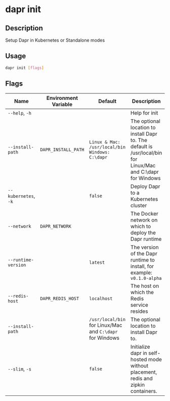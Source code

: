 # dapr init

## Description

Setup Dapr in Kubernetes or Standalone modes

## Usage

```bash
dapr init [flags]
```

## Flags

| Name | Environment Variable | Default | Description
| --- | --- | --- | --- |
| `--help`, `-h` | | | Help for init |
| `--install-path` | `DAPR_INSTALL_PATH` | `Linux & Mac: /usr/local/bin` `Windows: C:\dapr` | The optional location to install Dapr to.  The default is /usr/local/bin for Linux/Mac and C:\dapr for Windows |
| `--kubernetes`, `-k` | | `false` | Deploy Dapr to a Kubernetes cluster |
| `--network` | `DAPR_NETWORK` | | The Docker network on which to deploy the Dapr runtime |
| `--runtime-version` | | `latest` | The version of the Dapr runtime to install, for example: `v0.1.0-alpha` |
| `--redis-host` | `DAPR_REDIS_HOST` | `localhost` | The host on which the Redis service resides |
| `--install-path` |  | `/usr/local/bin` for Linux/Mac and `C:\dapr` for Windows | The optional location to install Dapr to. |
| `--slim`, `-s` | | `false` | Initialize dapr in self-hosted mode without placement, redis and zipkin containers.|
